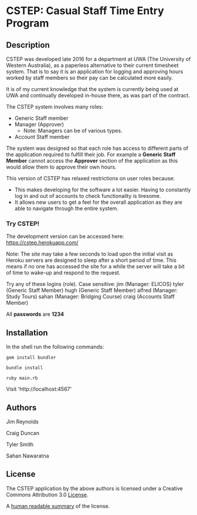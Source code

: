 # CSTEP: Casual Staff Time Entry Program

## Description

CSTEP was developed late 2016 for a department at UWA (The University of Western Australia), as a paperless alternative to their current timesheet system. That is to say it is an application for logging and approving hours worked by staff members so their pay can be calculated more easily.

It is of my current knowledge that the system is currently being used at UWA and continually developed in-house there, as was part of the contract.

The CSTEP system involves many roles:
* Generic Staff member
* Manager (Approver)
  * Note: Managers can be of various types.
* Account Staff member

The system was designed so that each role has access to different parts of the application required to fulfill their job. For example a **Generic Staff Member** cannot access the **Approver** section of the application as this would allow them to approve their own hours.

This version of CSTEP has relaxed restrictions on user roles because:
* This makes developing for the software a lot easier. Having to constantly log in and out of accounts to check functionality is tiresome.
* It allows new users to get a feel for the overall application as they are able to navigate through the entire system.

### Try CSTEP!

The development version can be accessed here: https://cstep.herokuapp.com/

Note: The site may take a few seconds to load upon the initial visit as Heroku servers are designed to sleep after a short period of time. This means if no one has accessed the site for a while the server will take a bit of time to wake-up and respond to the request.

Try any of these logins (role). Case sensitive:
jim (Manager: ELICOS)
tyler (Generic Staff Member)
hugh (Generic Staff Member)
alfred (Manager: Study Tours)
sahan (Manager: Bridging Course)
craig (Accounts Staff Member)

All **passwords** are **1234**

## Installation

In the shell run the following commands:
```
gem install bundler
```
```
bundle install
```
```
ruby main.rb
```
Visit 'http://localhost:4567'

## Authors

Jim Reynolds

Craig Duncan

Tyler Smith

Sahan Nawaratna

## License

The CSTEP application by the above authors is licensed under a Creative Commons Attribution 3.0 [License](LICENSE.md).

A [human readable summary](https://creativecommons.org/licenses/by-nc/3.0/au/) of the license.

